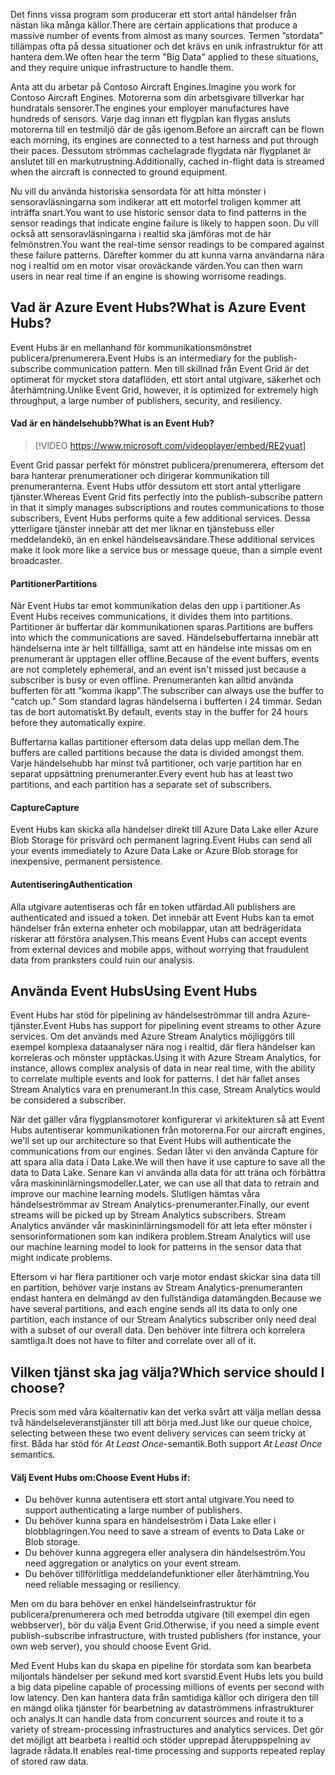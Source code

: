 <span data-ttu-id="d2025-101">Det finns vissa program som producerar ett stort antal händelser från nästan lika många källor.</span><span class="sxs-lookup"><span data-stu-id="d2025-101">There are certain applications that produce a massive number of events from almost as many sources.</span></span> <span data-ttu-id="d2025-102">Termen ”stordata” tillämpas ofta på dessa situationer och det krävs en unik infrastruktur för att hantera dem.</span><span class="sxs-lookup"><span data-stu-id="d2025-102">We often hear the term "Big Data" applied to these situations, and they require unique infrastructure to handle them.</span></span>

<span data-ttu-id="d2025-103">Anta att du arbetar på Contoso Aircraft Engines.</span><span class="sxs-lookup"><span data-stu-id="d2025-103">Imagine you work for Contoso Aircraft Engines.</span></span> <span data-ttu-id="d2025-104">Motorerna som din arbetsgivare tillverkar har hundratals sensorer.</span><span class="sxs-lookup"><span data-stu-id="d2025-104">The engines your employer manufactures have hundreds of sensors.</span></span> <span data-ttu-id="d2025-105">Varje dag innan ett flygplan kan flygas ansluts motorerna till en testmiljö där de gås igenom.</span><span class="sxs-lookup"><span data-stu-id="d2025-105">Before an aircraft can be flown each morning, its engines are connected to a test harness and put through their paces.</span></span> <span data-ttu-id="d2025-106">Dessutom strömmas cachelagrade flygdata när flygplanet är anslutet till en markutrustning.</span><span class="sxs-lookup"><span data-stu-id="d2025-106">Additionally, cached in-flight data is streamed when the aircraft is connected to ground equipment.</span></span>

<span data-ttu-id="d2025-107">Nu vill du använda historiska sensordata för att hitta mönster i sensoravläsningarna som indikerar att ett motorfel troligen kommer att inträffa snart.</span><span class="sxs-lookup"><span data-stu-id="d2025-107">You want to use historic sensor data to find patterns in the sensor readings that indicate engine failure is likely to happen soon.</span></span> <span data-ttu-id="d2025-108">Du vill också att sensoravläsningarna i realtid ska jämföras mot de här felmönstren.</span><span class="sxs-lookup"><span data-stu-id="d2025-108">You want the real-time sensor readings to be compared against these failure patterns.</span></span> <span data-ttu-id="d2025-109">Därefter kommer du att kunna varna användarna nära nog i realtid om en motor visar oroväckande värden.</span><span class="sxs-lookup"><span data-stu-id="d2025-109">You can then warn users in near real time if an engine is showing worrisome readings.</span></span>

## <a name="what-is-azure-event-hubs"></a><span data-ttu-id="d2025-110">Vad är Azure Event Hubs?</span><span class="sxs-lookup"><span data-stu-id="d2025-110">What is Azure Event Hubs?</span></span>
<span data-ttu-id="d2025-111">Event Hubs är en mellanhand för kommunikationsmönstret publicera/prenumerera.</span><span class="sxs-lookup"><span data-stu-id="d2025-111">Event Hubs is an intermediary for the publish-subscribe communication pattern.</span></span> <span data-ttu-id="d2025-112">Men till skillnad från Event Grid är det optimerat för mycket stora dataflöden, ett stort antal utgivare, säkerhet och återhämtning.</span><span class="sxs-lookup"><span data-stu-id="d2025-112">Unlike Event Grid, however, it is optimized for extremely high throughput, a large number of publishers, security, and resiliency.</span></span>

#### <a name="what-is-an-event-hub"></a><span data-ttu-id="d2025-113">Vad är en händelsehubb?</span><span class="sxs-lookup"><span data-stu-id="d2025-113">What is an Event Hub?</span></span>

> [!VIDEO https://www.microsoft.com/videoplayer/embed/RE2yuat]

<span data-ttu-id="d2025-114">Event Grid passar perfekt för mönstret publicera/prenumerera, eftersom det bara hanterar prenumerationer och dirigerar kommunikation till prenumeranterna. Event Hubs utför dessutom ett stort antal ytterligare tjänster.</span><span class="sxs-lookup"><span data-stu-id="d2025-114">Whereas Event Grid fits perfectly into the publish-subscribe pattern in that it simply manages subscriptions and routes communications to those subscribers, Event Hubs performs quite a few additional services.</span></span> <span data-ttu-id="d2025-115">Dessa ytterligare tjänster innebär att det mer liknar en tjänstebuss eller meddelandekö, än en enkel händelseavsändare.</span><span class="sxs-lookup"><span data-stu-id="d2025-115">These additional services make it look more like a service bus or message queue, than a simple event broadcaster.</span></span>

#### <a name="partitions"></a><span data-ttu-id="d2025-116">Partitioner</span><span class="sxs-lookup"><span data-stu-id="d2025-116">Partitions</span></span>
<span data-ttu-id="d2025-117">När Event Hubs tar emot kommunikation delas den upp i partitioner.</span><span class="sxs-lookup"><span data-stu-id="d2025-117">As Event Hubs receives communications, it divides them into partitions.</span></span> <span data-ttu-id="d2025-118">Partitioner är buffertar där kommunikationen sparas.</span><span class="sxs-lookup"><span data-stu-id="d2025-118">Partitions are buffers into which the communications are saved.</span></span> <span data-ttu-id="d2025-119">Händelsebuffertarna innebär att händelserna inte är helt tillfälliga, samt att en händelse inte missas om en prenumerant är upptagen eller offline.</span><span class="sxs-lookup"><span data-stu-id="d2025-119">Because of the event buffers, events are not completely ephemeral, and an event isn't missed just because a subscriber is busy or even offline.</span></span> <span data-ttu-id="d2025-120">Prenumeranten kan alltid använda bufferten för att ”komma ikapp”.</span><span class="sxs-lookup"><span data-stu-id="d2025-120">The subscriber can always use the buffer to "catch up."</span></span> <span data-ttu-id="d2025-121">Som standard lagras händelserna i bufferten i 24 timmar. Sedan tas de bort automatiskt.</span><span class="sxs-lookup"><span data-stu-id="d2025-121">By default, events stay in the buffer for 24 hours before they automatically expire.</span></span>

<span data-ttu-id="d2025-122">Buffertarna kallas partitioner eftersom data delas upp mellan dem.</span><span class="sxs-lookup"><span data-stu-id="d2025-122">The buffers are called partitions because the data is divided amongst them.</span></span> <span data-ttu-id="d2025-123">Varje händelsehubb har minst två partitioner, och varje partition har en separat uppsättning prenumeranter.</span><span class="sxs-lookup"><span data-stu-id="d2025-123">Every event hub has at least two partitions, and each partition has a separate set of subscribers.</span></span>

#### <a name="capture"></a><span data-ttu-id="d2025-124">Capture</span><span class="sxs-lookup"><span data-stu-id="d2025-124">Capture</span></span>
<span data-ttu-id="d2025-125">Event Hubs kan skicka alla händelser direkt till Azure Data Lake eller Azure Blob Storage för prisvärd och permanent lagring.</span><span class="sxs-lookup"><span data-stu-id="d2025-125">Event Hubs can send all your events immediately to Azure Data Lake or Azure Blob storage for inexpensive, permanent persistence.</span></span>

#### <a name="authentication"></a><span data-ttu-id="d2025-126">Autentisering</span><span class="sxs-lookup"><span data-stu-id="d2025-126">Authentication</span></span>
<span data-ttu-id="d2025-127">Alla utgivare autentiseras och får en token utfärdad.</span><span class="sxs-lookup"><span data-stu-id="d2025-127">All publishers are authenticated and issued a token.</span></span> <span data-ttu-id="d2025-128">Det innebär att Event Hubs kan ta emot händelser från externa enheter och mobilappar, utan att bedrägeridata riskerar att förstöra analysen.</span><span class="sxs-lookup"><span data-stu-id="d2025-128">This means Event Hubs can accept events from external devices and mobile apps, without worrying that fraudulent data from pranksters could ruin our analysis.</span></span> 

## <a name="using-event-hubs"></a><span data-ttu-id="d2025-129">Använda Event Hubs</span><span class="sxs-lookup"><span data-stu-id="d2025-129">Using Event Hubs</span></span>
<span data-ttu-id="d2025-130">Event Hubs har stöd för pipelining av händelseströmmar till andra Azure-tjänster.</span><span class="sxs-lookup"><span data-stu-id="d2025-130">Event Hubs has support for pipelining event streams to other Azure services.</span></span> <span data-ttu-id="d2025-131">Om det används med Azure Stream Analytics möjliggörs till exempel komplexa dataanalyser nära nog i realtid, där flera händelser kan korreleras och mönster upptäckas.</span><span class="sxs-lookup"><span data-stu-id="d2025-131">Using it with Azure Stream Analytics, for instance, allows complex analysis of data in near real time, with the ability to correlate multiple events and look for patterns.</span></span> <span data-ttu-id="d2025-132">I det här fallet anses Stream Analytics vara en prenumerant.</span><span class="sxs-lookup"><span data-stu-id="d2025-132">In this case, Stream Analytics would be considered a subscriber.</span></span>

<span data-ttu-id="d2025-133">När det gäller våra flygplansmotorer konfigurerar vi arkitekturen så att Event Hubs autentiserar kommunikationen från motorerna.</span><span class="sxs-lookup"><span data-stu-id="d2025-133">For our aircraft engines, we'll set up our architecture so that Event Hubs will authenticate the communications from our engines.</span></span> <span data-ttu-id="d2025-134">Sedan låter vi den använda Capture för att spara alla data i Data Lake.</span><span class="sxs-lookup"><span data-stu-id="d2025-134">We will then have it use capture to save all the data to Data Lake.</span></span> <span data-ttu-id="d2025-135">Senare kan vi använda alla data för att träna och förbättra våra maskininlärningsmodeller.</span><span class="sxs-lookup"><span data-stu-id="d2025-135">Later, we can use all that data to retrain and improve our machine learning models.</span></span> <span data-ttu-id="d2025-136">Slutligen hämtas våra händelseströmmar av Stream Analytics-prenumeranter.</span><span class="sxs-lookup"><span data-stu-id="d2025-136">Finally, our event streams will be picked up by Stream Analytics subscribers.</span></span> <span data-ttu-id="d2025-137">Stream Analytics använder vår maskininlärningsmodell för att leta efter mönster i sensorinformationen som kan indikera problem.</span><span class="sxs-lookup"><span data-stu-id="d2025-137">Stream Analytics will use our machine learning model to look for patterns in the sensor data that might indicate problems.</span></span>

<span data-ttu-id="d2025-138">Eftersom vi har flera partitioner och varje motor endast skickar sina data till en partition, behöver varje instans av Stream Analytics-prenumeranten endast hantera en delmängd av den fullständiga datamängden.</span><span class="sxs-lookup"><span data-stu-id="d2025-138">Because we have several partitions, and each engine sends all its data to only one partition, each instance of our Stream Analytics subscriber only need deal with a subset of our overall data.</span></span> <span data-ttu-id="d2025-139">Den behöver inte filtrera och korrelera samtliga.</span><span class="sxs-lookup"><span data-stu-id="d2025-139">It does not have to filter and correlate over all of it.</span></span>

## <a name="which-service-should-i-choose"></a><span data-ttu-id="d2025-140">Vilken tjänst ska jag välja?</span><span class="sxs-lookup"><span data-stu-id="d2025-140">Which service should I choose?</span></span>
<span data-ttu-id="d2025-141">Precis som med våra köalternativ kan det verka svårt att välja mellan dessa två händelseleveranstjänster till att börja med.</span><span class="sxs-lookup"><span data-stu-id="d2025-141">Just like our queue choice, selecting between these two event delivery services can seem tricky at first.</span></span> <span data-ttu-id="d2025-142">Båda har stöd för *At Least Once*-semantik.</span><span class="sxs-lookup"><span data-stu-id="d2025-142">Both support *At Least Once* semantics.</span></span>

#### <a name="choose-event-hubs-if"></a><span data-ttu-id="d2025-143">Välj Event Hubs om:</span><span class="sxs-lookup"><span data-stu-id="d2025-143">Choose Event Hubs if:</span></span>  

- <span data-ttu-id="d2025-144">Du behöver kunna autentisera ett stort antal utgivare.</span><span class="sxs-lookup"><span data-stu-id="d2025-144">You need to support authenticating a large number of publishers.</span></span>
- <span data-ttu-id="d2025-145">Du behöver kunna spara en händelseström i Data Lake eller i blobblagringen.</span><span class="sxs-lookup"><span data-stu-id="d2025-145">You need to save a stream of events to Data Lake or Blob storage.</span></span>
- <span data-ttu-id="d2025-146">Du behöver kunna aggregera eller analysera din händelseström.</span><span class="sxs-lookup"><span data-stu-id="d2025-146">You need aggregation or analytics on your event stream.</span></span>
- <span data-ttu-id="d2025-147">Du behöver tillförlitliga meddelandefunktioner eller återhämtning.</span><span class="sxs-lookup"><span data-stu-id="d2025-147">You need reliable messaging or resiliency.</span></span>  

<span data-ttu-id="d2025-148">Men om du bara behöver en enkel händelseinfrastruktur för publicera/prenumerera och med betrodda utgivare (till exempel din egen webbserver), bör du välja Event Grid.</span><span class="sxs-lookup"><span data-stu-id="d2025-148">Otherwise, if you need a simple event publish-subscribe infrastructure, with trusted publishers (for instance, your own web server), you should choose Event Grid.</span></span>

<span data-ttu-id="d2025-149">Med Event Hubs kan du skapa en pipeline för stordata som kan bearbeta miljontals händelser per sekund med kort svarstid.</span><span class="sxs-lookup"><span data-stu-id="d2025-149">Event Hubs lets you build a big data pipeline capable of processing millions of events per second with low latency.</span></span> <span data-ttu-id="d2025-150">Den kan hantera data från samtidiga källor och dirigera den till en mängd olika tjänster för bearbetning av dataströmmens infrastrukturer och analys.</span><span class="sxs-lookup"><span data-stu-id="d2025-150">It can handle data from concurrent sources and route it to a variety of stream-processing infrastructures and analytics services.</span></span> <span data-ttu-id="d2025-151">Det gör det möjligt att bearbeta i realtid och stöder upprepad återuppspelning av lagrade rådata.</span><span class="sxs-lookup"><span data-stu-id="d2025-151">It enables real-time processing and supports repeated replay of stored raw data.</span></span> 
